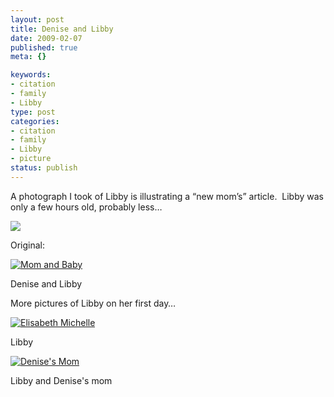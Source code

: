 ```yaml
--- 
layout: post
title: Denise and Libby
date: 2009-02-07
published: true
meta: {}

keywords: 
- citation
- family
- Libby
type: post
categories: 
- citation
- family
- Libby
- picture
status: publish
---
```



A photograph I took of Libby is illustrating a “new mom’s” article.  Libby was only a few hours old, probably less…

  

[![](http://media.eick.us/2011/05/3261116063_8210cb8167_o.png)](http://fitinnj.com/NewParents.aspx) 

  

Original:

  

[![Mom and Baby](http://media.eick.us/2011/05/175220392_755692d0bb.jpg)](http://www.flickr.com/photos/andreweick/175220392/ "Mom and Baby by AndrewEick, on Flickr")

  

Denise and Libby

  

More pictures of Libby on her first day…

 [![Elisabeth Michelle](http://media.eick.us/2011/05/175220301_1b0156ae4d.jpg)](http://www.flickr.com/photos/andreweick/175220301/ "Elisabeth Michelle by AndrewEick, on Flickr")   

Libby

 [![Denise's Mom](http://media.eick.us/2011/05/175220792_655d462fd8.jpg)](http://www.flickr.com/photos/andreweick/175220792/ "Denise's Mom by AndrewEick, on Flickr")   

Libby and Denise's mom

